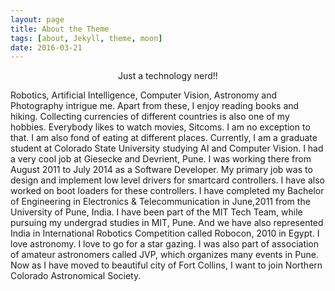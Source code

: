 ```yaml
---
layout: page
title: About the Theme
tags: [about, Jekyll, theme, moon]
date: 2016-03-21
---
```

    
<center><a href="http://vishsangale.github.io"></a>Just a technology nerd!!</center>

Robotics, Artificial Intelligence, Computer Vision, Astronomy and Photography intrigue me. Apart from these, I enjoy reading books and hiking. Collecting currencies of different countries is also one of my hobbies. Everybody likes to watch movies, Sitcoms. I am no exception to that. I am also fond of eating at different places. Currently, I am a graduate student at Colorado State University studying AI and Computer Vision. I had a very cool job at Giesecke and Devrient, Pune. I was working there from August 2011 to July 2014 as a Software Developer. My primary job was to design and implement low level drivers for smartcard controllers. I have also worked on boot loaders for these controllers. I have completed my Bachelor of Engineering in Electronics & Telecommunication in June,2011 from the University of Pune, India. I have been part of the MIT Tech Team, while pursuing my undergrad studies in MIT, Pune. And we have also represented India in International Robotics Competition called Robocon, 2010 in Egypt. I love astronomy. I love to go for a star gazing. I was also part of association of amateur astronomers called JVP, which organizes many events in Pune. Now as I have moved to beautiful city of Fort Collins, I want to join Northern Colorado Astronomical Society.



